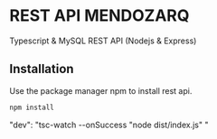 # REST API MENDOZARQ

Typescript & MySQL REST API (Nodejs & Express)

## Installation

Use the package manager npm to install rest api.

```bash
npm install
```

<!-- "dev": "nodemon src/index.ts --exec ts-node" -->

"dev": "tsc-watch --onSuccess \"node dist/index.js\" "
